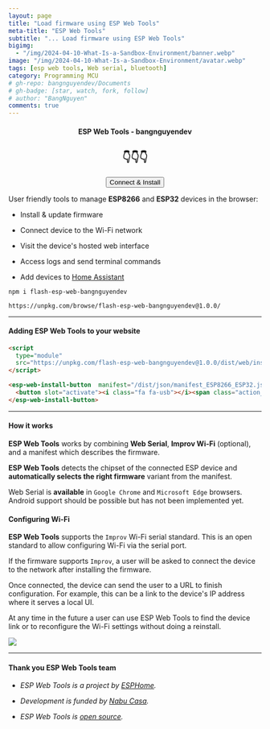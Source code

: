 ```yaml
---
layout: page
title: "Load firmware using ESP Web Tools"
meta-title: "ESP Web Tools"
subtitle: "... Load firmware using ESP Web Tools"
bigimg:
  - "/img/2024-04-10-What-Is-a-Sandbox-Environment/banner.webp"
image: "/img/2024-04-10-What-Is-a-Sandbox-Environment/avatar.webp"
tags: [esp web tools, Web serial, bluetooth]
category: Programming MCU
# gh-repo: bangnguyendev/Documents
# gh-badge: [star, watch, fork, follow]
# author: "BangNguyen"
comments: true
---
```


<script
  type="module"
  src="https://unpkg.com/flash-esp-web-bangnguyendev@1.0.0/dist/web/install-button.js?module">
</script>

<link rel="stylesheet" href="/dist/css/main-bio.css">

<div style="text-align: center;">
  <h4>ESP Web Tools - bangnguyendev</h4>
  <h2>👇👇👇</h2>
  <esp-web-install-button  manifest="/dist/json/manifest_ESP8266_ESP32.json">
  <button class="action action--button" slot="activate"><i class="fa fa-usb"></i><span class="action__text">Connect & Install</span></button>
  </esp-web-install-button>
</div>

User friendly tools to manage **ESP8266** and **ESP32** devices in the browser:

- Install & update firmware

- Connect device to the Wi-Fi network

- Visit the device's hosted web interface

- Access logs and send terminal commands

- Add devices to [Home Assistant](https://www.home-assistant.io/)

```
npm i flash-esp-web-bangnguyendev
```

```
https://unpkg.com/browse/flash-esp-web-bangnguyendev@1.0.0/
```

-----------------------------

#### Adding ESP Web Tools to your website

```html
<script
  type="module"
  src="https://unpkg.com/flash-esp-web-bangnguyendev@1.0.0/dist/web/install-button.js?module">
</script>

<esp-web-install-button  manifest="/dist/json/manifest_ESP8266_ESP32.json">
  <button slot="activate"><i class="fa fa-usb"></i><span class="action__text">Connect & Install</span></button>
</esp-web-install-button>

```

-----------------------------

#### How it works

**ESP Web Tools** works by combining **Web Serial**, **Improv Wi-Fi** (optional), and a manifest which describes the firmware. 

**ESP Web Tools** detects the chipset of the connected ESP device and **automatically selects the right firmware** variant from the manifest.

Web Serial is **available** in `Google Chrome` and `Microsoft Edge` browsers. Android support should be possible but has not been implemented yet.

#### Configuring Wi-Fi

**ESP Web Tools** supports the `Improv` Wi-Fi serial standard. This is an open standard to allow configuring Wi-Fi via the serial port.

If the firmware supports `Improv`, a user will be asked to connect the device to the network after installing the firmware. 

Once connected, the device can send the user to a URL to finish configuration. For example, this can be a link to the device's IP address where it serves a local UI.

At any time in the future a user can use ESP Web Tools to find the device link or to reconfigure the Wi-Fi settings without doing a reinstall.

<div class="post-img-post">
    <img src="https://esphome.github.io/esp-web-tools/static/screenshots/dashboard.png" loading="lazy">
</div>

-----------------------------

#### Thank you ESP Web Tools team

- *ESP Web Tools is a project by [ESPHome](https://esphome.io/).*

- *Development is funded by [Nabu Casa](https://www.nabucasa.com/).*

- *ESP Web Tools is [open source](https://github.com/esphome/esp-web-tools).*